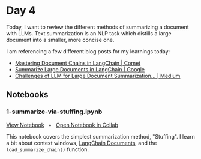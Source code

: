 # Day 4

Today, I want to review the different methods of summarizing a document with LLMs. Text summarization is an NLP task which distills a large document into a smaller, more concise one.

I am referencing a few different blog posts for my learnings today:
  * [Mastering Document Chains in LangChain | Comet](https://www.comet.com/site/blog/mastering-document-chains-in-langchain/)
  * [Summarize Large Documents in LangChain | Google](https://github.com/GoogleCloudPlatform/generative-ai/blob/main/language/use-cases/document-summarization/summarization_large_documents_langchain.ipynb)
  * [Challenges of LLM for Large Document Summarization... | Medium](https://medium.com/google-cloud/langchain-chain-types-large-document-summarization-using-langchain-and-google-cloud-vertex-ai-1650801899f6)

## Notebooks

### 1-summarize-via-stuffing.ipynb

[View Notebook](./1-summarize-via-stuffing.ipynb) &nbsp; • &nbsp; [Open Notebook in Collab](https://colab.research.google.com/github/jacobbridges/100-Days-Of-AI/blob/main/day/4/1-summarize-via-stuffing.ipynb)

This notebook covers the simplest summarization method, "Stuffing". I learn a bit about context windows, [LangChain Documents](https://github.com/langchain-ai/langchain/blob/master/libs/core/langchain_core/documents/base.py#L9), and the `load_summarize_chain()` function.

